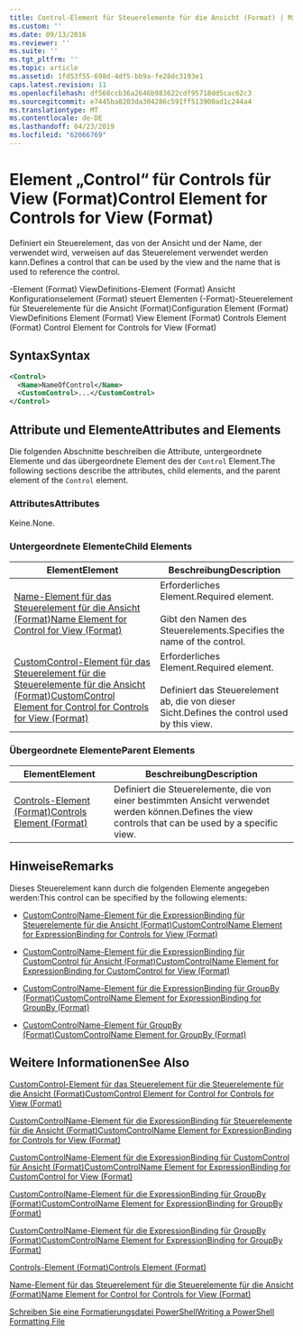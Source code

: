 ```yaml
---
title: Control-Element für Steuerelemente für die Ansicht (Format) | Microsoft-Dokumentation
ms.custom: ''
ms.date: 09/13/2016
ms.reviewer: ''
ms.suite: ''
ms.tgt_pltfrm: ''
ms.topic: article
ms.assetid: 1fd53f55-698d-4df5-bb9a-fe28dc3193e1
caps.latest.revision: 11
ms.openlocfilehash: df568ccb36a2646b983622cdf95718dd5cac62c3
ms.sourcegitcommit: e7445ba8203da304286c591ff513900ad1c244a4
ms.translationtype: MT
ms.contentlocale: de-DE
ms.lasthandoff: 04/23/2019
ms.locfileid: "62066769"
---
```

# <a name="control-element-for-controls-for-view--format"></a><span data-ttu-id="c1387-102">Element „Control“ für Controls für View (Format)</span><span class="sxs-lookup"><span data-stu-id="c1387-102">Control Element for Controls for View  (Format)</span></span>

<span data-ttu-id="c1387-103">Definiert ein Steuerelement, das von der Ansicht und der Name, der verwendet wird, verweisen auf das Steuerelement verwendet werden kann.</span><span class="sxs-lookup"><span data-stu-id="c1387-103">Defines a control that can be used by the view and the name that is used to reference the control.</span></span>

<span data-ttu-id="c1387-104">-Element (Format) ViewDefinitions-Element (Format) Ansicht Konfigurationselement (Format) steuert Elementen (-Format)-Steuerelement für Steuerelemente für die Ansicht (Format)</span><span class="sxs-lookup"><span data-stu-id="c1387-104">Configuration Element (Format) ViewDefinitions Element (Format) View Element (Format) Controls Element (Format) Control Element for Controls for View (Format)</span></span>

## <a name="syntax"></a><span data-ttu-id="c1387-105">Syntax</span><span class="sxs-lookup"><span data-stu-id="c1387-105">Syntax</span></span>

```xml
<Control>
  <Name>NameOfControl</Name>
  <CustomControl>...</CustomControl>
</Control>
```

## <a name="attributes-and-elements"></a><span data-ttu-id="c1387-106">Attribute und Elemente</span><span class="sxs-lookup"><span data-stu-id="c1387-106">Attributes and Elements</span></span>

<span data-ttu-id="c1387-107">Die folgenden Abschnitte beschreiben die Attribute, untergeordnete Elemente und das übergeordnete Element des der `Control` Element.</span><span class="sxs-lookup"><span data-stu-id="c1387-107">The following sections describe the attributes, child elements, and the parent element of the `Control` element.</span></span>

### <a name="attributes"></a><span data-ttu-id="c1387-108">Attributes</span><span class="sxs-lookup"><span data-stu-id="c1387-108">Attributes</span></span>

<span data-ttu-id="c1387-109">Keine.</span><span class="sxs-lookup"><span data-stu-id="c1387-109">None.</span></span>

### <a name="child-elements"></a><span data-ttu-id="c1387-110">Untergeordnete Elemente</span><span class="sxs-lookup"><span data-stu-id="c1387-110">Child Elements</span></span>

|<span data-ttu-id="c1387-111">Element</span><span class="sxs-lookup"><span data-stu-id="c1387-111">Element</span></span>|<span data-ttu-id="c1387-112">Beschreibung</span><span class="sxs-lookup"><span data-stu-id="c1387-112">Description</span></span>|
|-------------|-----------------|
|[<span data-ttu-id="c1387-113">Name-Element für das Steuerelement für die Ansicht (Format)</span><span class="sxs-lookup"><span data-stu-id="c1387-113">Name Element for Control for View (Format)</span></span>](./name-element-for-control-for-controls-for-view-format.md)|<span data-ttu-id="c1387-114">Erforderliches Element.</span><span class="sxs-lookup"><span data-stu-id="c1387-114">Required element.</span></span><br /><br /> <span data-ttu-id="c1387-115">Gibt den Namen des Steuerelements.</span><span class="sxs-lookup"><span data-stu-id="c1387-115">Specifies the name of the control.</span></span>|
|[<span data-ttu-id="c1387-116">CustomControl-Element für das Steuerelement für die Steuerelemente für die Ansicht (Format)</span><span class="sxs-lookup"><span data-stu-id="c1387-116">CustomControl Element for Control for Controls for View (Format)</span></span>](./customcontrol-element-for-control-for-controls-for-view-format.md)|<span data-ttu-id="c1387-117">Erforderliches Element.</span><span class="sxs-lookup"><span data-stu-id="c1387-117">Required element.</span></span><br /><br /> <span data-ttu-id="c1387-118">Definiert das Steuerelement ab, die von dieser Sicht.</span><span class="sxs-lookup"><span data-stu-id="c1387-118">Defines the control used by this view.</span></span>|

### <a name="parent-elements"></a><span data-ttu-id="c1387-119">Übergeordnete Elemente</span><span class="sxs-lookup"><span data-stu-id="c1387-119">Parent Elements</span></span>

|<span data-ttu-id="c1387-120">Element</span><span class="sxs-lookup"><span data-stu-id="c1387-120">Element</span></span>|<span data-ttu-id="c1387-121">Beschreibung</span><span class="sxs-lookup"><span data-stu-id="c1387-121">Description</span></span>|
|-------------|-----------------|
|[<span data-ttu-id="c1387-122">Controls-Element (Format)</span><span class="sxs-lookup"><span data-stu-id="c1387-122">Controls Element (Format)</span></span>](./controls-element-for-view-format.md)|<span data-ttu-id="c1387-123">Definiert die Steuerelemente, die von einer bestimmten Ansicht verwendet werden können.</span><span class="sxs-lookup"><span data-stu-id="c1387-123">Defines the view controls that can be used by a specific view.</span></span>|

## <a name="remarks"></a><span data-ttu-id="c1387-124">Hinweise</span><span class="sxs-lookup"><span data-stu-id="c1387-124">Remarks</span></span>

<span data-ttu-id="c1387-125">Dieses Steuerelement kann durch die folgenden Elemente angegeben werden:</span><span class="sxs-lookup"><span data-stu-id="c1387-125">This control can be specified by the following elements:</span></span>

- [<span data-ttu-id="c1387-126">CustomControlName-Element für die ExpressionBinding für Steuerelemente für die Ansicht (Format)</span><span class="sxs-lookup"><span data-stu-id="c1387-126">CustomControlName Element for ExpressionBinding for Controls for View (Format)</span></span>](./customcontrolname-element-for-expressionbinding-for-controls-for-view-format.md)

- [<span data-ttu-id="c1387-127">CustomControlName-Element für die ExpressionBinding für CustomControl für Ansicht (Format)</span><span class="sxs-lookup"><span data-stu-id="c1387-127">CustomControlName Element for ExpressionBinding for CustomControl for View (Format)</span></span>](./customcontrolname-element-for-expressionbinding-for-customcontrol-for-view-format.md)

- [<span data-ttu-id="c1387-128">CustomControlName-Element für die ExpressionBinding für GroupBy (Format)</span><span class="sxs-lookup"><span data-stu-id="c1387-128">CustomControlName Element for ExpressionBinding for GroupBy (Format)</span></span>](./customcontrolname-element-for-expressionbinding-for-groupby-format.md)

- [<span data-ttu-id="c1387-129">CustomControlName-Element für GroupBy (Format)</span><span class="sxs-lookup"><span data-stu-id="c1387-129">CustomControlName Element for GroupBy (Format)</span></span>](./customcontrolname-element-for-groupby-format.md)

## <a name="see-also"></a><span data-ttu-id="c1387-130">Weitere Informationen</span><span class="sxs-lookup"><span data-stu-id="c1387-130">See Also</span></span>

[<span data-ttu-id="c1387-131">CustomControl-Element für das Steuerelement für die Steuerelemente für die Ansicht (Format)</span><span class="sxs-lookup"><span data-stu-id="c1387-131">CustomControl Element for Control for Controls for View (Format)</span></span>](./customcontrol-element-for-control-for-controls-for-view-format.md)

[<span data-ttu-id="c1387-132">CustomControlName-Element für die ExpressionBinding für Steuerelemente für die Ansicht (Format)</span><span class="sxs-lookup"><span data-stu-id="c1387-132">CustomControlName Element for ExpressionBinding for Controls for View (Format)</span></span>](./customcontrolname-element-for-expressionbinding-for-controls-for-view-format.md)

[<span data-ttu-id="c1387-133">CustomControlName-Element für die ExpressionBinding für CustomControl für Ansicht (Format)</span><span class="sxs-lookup"><span data-stu-id="c1387-133">CustomControlName Element for ExpressionBinding for CustomControl for View (Format)</span></span>](./customcontrolname-element-for-expressionbinding-for-customcontrol-for-view-format.md)

[<span data-ttu-id="c1387-134">CustomControlName-Element für die ExpressionBinding für GroupBy (Format)</span><span class="sxs-lookup"><span data-stu-id="c1387-134">CustomControlName Element for ExpressionBinding for GroupBy (Format)</span></span>](./customcontrolname-element-for-expressionbinding-for-groupby-format.md)

[<span data-ttu-id="c1387-135">CustomControlName-Element für die ExpressionBinding für GroupBy (Format)</span><span class="sxs-lookup"><span data-stu-id="c1387-135">CustomControlName Element for ExpressionBinding for GroupBy (Format)</span></span>](./customcontrolname-element-for-expressionbinding-for-groupby-format.md)

[<span data-ttu-id="c1387-136">Controls-Element (Format)</span><span class="sxs-lookup"><span data-stu-id="c1387-136">Controls Element (Format)</span></span>](./controls-element-for-view-format.md)

[<span data-ttu-id="c1387-137">Name-Element für das Steuerelement für die Steuerelemente für die Ansicht (Format)</span><span class="sxs-lookup"><span data-stu-id="c1387-137">Name Element for Control for Controls for View (Format)</span></span>](./name-element-for-control-for-controls-for-view-format.md)

[<span data-ttu-id="c1387-138">Schreiben Sie eine Formatierungsdatei PowerShell</span><span class="sxs-lookup"><span data-stu-id="c1387-138">Writing a PowerShell Formatting File</span></span>](./writing-a-powershell-formatting-file.md)
